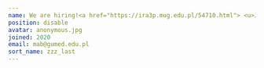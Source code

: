```yaml
---
name: We are hiring!<a href="https://ira3p.mug.edu.pl/54710.html"> <u>Join Us!</u></a>
position: disable
avatar: anonymous.jpg
joined: 2020
email: mab@gumed.edu.pl
sort_name: zzz_last
---
```



